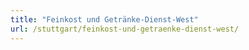 ```yaml
---
title: "Feinkost und Getränke-Dienst-West"
url: /stuttgart/feinkost-und-getraenke-dienst-west/
---
```

